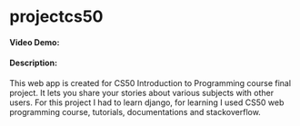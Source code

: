 # projectcs50
#### Video Demo:  <URL HERE>
#### Description:
This web app is created for CS50 Introduction to Programming course final project. It lets you share your stories about various subjects with other users. For this project I had to learn django, for learning I used CS50 web programming course, tutorials, documentations and stackoverflow.

